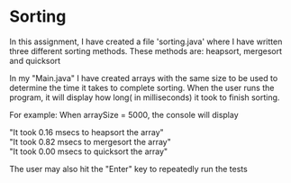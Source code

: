 # Sorting

In this assignment, I have created a file 'sorting.java' where I have written three different sorting methods.
These methods are: heapsort, mergesort and quicksort

In my "Main.java" I have created arrays with the same size to be used to determine the time it takes to complete sorting.
When the user runs the program, it will display how long( in milliseconds) it took to finish sorting.

For example: 
When arraySize = 5000, the console will display

"It took 0.16 msecs to heapsort the array"<br>
"It took 0.82 msecs to mergesort the array"<br>
"It took 0.00 msecs to quicksort the array"

The user may also hit the "Enter" key to repeatedly run the tests
